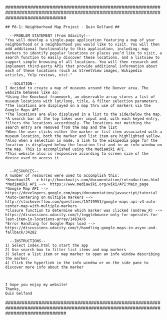 ######################################################################################################################################  

    ## P6-1: Neighborhood Map Project - Quin Gelfand ##

      --PROBLEM STATEMENT (From Udacity)--
    "You will develop a single-page application featuring a map of your neighborhood or a neighborhood you would like to visit. You will then add additional functionality to this application, including: map markers to identify popular locations or places you’d like to visit, a search function to easily discover these locations, and a listview to support simple browsing of all locations. You will then research and implement third-party APIs that provide additional information about each of these locations (such as StreetView images, Wikipedia articles, Yelp reviews, etc)."

      --SOLUTION--
    I decided to create a map of museums around the Denver area. The website behaves like so:
    *Using the Knockout framework, an observable array stores a list of museum locations with lat/long, title, & filter selection parameters. 
    *The locations are displayed on a map thru use of markers via the Google Maps API. 
    *The locations are also displayed in a list to the side/below the map.
    *A search bar at the top takes user input and, with each keyed entry, filters the locations accordingly. The locations not matching the search entry are removed from the map and the list
    *When the user clicks either the marker or list item associated with a museum location, both the marker and list item are highlighted yellow.
    *Also when a selection is made, a link to the wikipedia page for the location is displayed below the location list and in an info window on the map. This is accomplished using the MediaWiki API.
    *This website also is responsive according to screen size of the device used to access it. 


      --RESOURCES--
    A number of resources were used to accomplish this:
    *KnockoutJS --> http://knockoutjs.com/documentation/introduction.html
    *MediaWiki API -->  https://www.mediawiki.org/wiki/API:Main_page
    *Google Map API -->  https://developers.google.com/maps/documentation/javascript/tutorial
    *Auto-centering on multiple markers --> http://stackoverflow.com/questions/15719951/google-maps-api-v3-auto-center-map-with-multiple-markers
    *Closure function to determine which marker was clicked (andrew_R) -->  https://discussions.udacity.com/t/togglebounce-only-for-operates-for-last-item-in-locations-array/14634/6
    *Error Handling for Google Maps load --> https://discussions.udacity.com/t/handling-google-maps-in-async-and-fallback/34282

      --INSTRUCTIONS--
    1) Select index.html to start the app
    2) Use search box to filter list items and map markers
    3) Select a list item or map marker to open an info window describing the marker.
    4) Click the hyperlink in the info window or on the side pane to discover more info about the marker



    I hope you enjoy my website!
    Thanks,
    Quin Gelfand

######################################################################################################################################